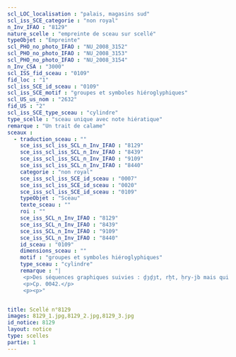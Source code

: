 ```yaml
---
scl_LOC_localisation : "palais, magasins sud"
scl_iss_SCE_categorie : "non royal"
n_Inv_IFAO : "8129"
nature_scelle : "empreinte de sceau sur scellé"
typeObjet : "Empreinte"
scl_PHO_no_photo_IFAO : "NU_2008_3152"
scl_PHO_no_photo_IFAO : "NU_2008_3153"
scl_PHO_no_photo_IFAO : "NU_2008_3154"
n_Inv_CSA : "3000"
scl_ISS_fid_sceau : "0109"
fid_loc : "1"
scl_iss_SCE_id_sceau : "0109"
scl_iss_SCE_motif : "groupes et symboles hiéroglyphiques"
scl_US_us_nom : "2632"
fid_US : "2"
scl_iss_SCE_type_sceau : "cylindre"
type_scelle : "sceau unique avec note hiératique"
remarque : "Un trait de calame"
sceaux :
  - traduction_sceau : ""
    sce_iss_scl_iss_SCL_n_Inv_IFAO : "8129"
    sce_iss_scl_iss_SCL_n_Inv_IFAO : "8439"
    sce_iss_scl_iss_SCL_n_Inv_IFAO : "9109"
    sce_iss_scl_iss_SCL_n_Inv_IFAO : "8440"
    categorie : "non royal"
    sce_iss_scl_iss_SCE_id_sceau : "0007"
    sce_iss_scl_iss_SCE_id_sceau : "0020"
    sce_iss_scl_iss_SCE_id_sceau : "0109"
    typeObjet : "Sceau"
    texte_sceau : ""
    roi : ""
    sce_iss_SCL_n_Inv_IFAO : "8129"
    sce_iss_SCL_n_Inv_IFAO : "8439"
    sce_iss_SCL_n_Inv_IFAO : "9109"
    sce_iss_SCL_n_Inv_IFAO : "8440"
    id_sceau : "0109"
    dimensions_sceau : ""
    motif : "groupes et symboles hiéroglyphiques"
    type_sceau : "cylindre"
    remarque : "|
     <p>Des séquences graphiques suivies : ḏȝḏȝt, rḫt, ḥry-jb mais qui ne forment pas d'énoncés continus.</p>
     <p>Cp. 0042.</p>
     <p><p>"


title: Scellé n°8129
images: 8129_1.jpg,8129_2.jpg,8129_3.jpg
id_notice: 8129
layout: notice
type: scelles
partie: 1
---
```

